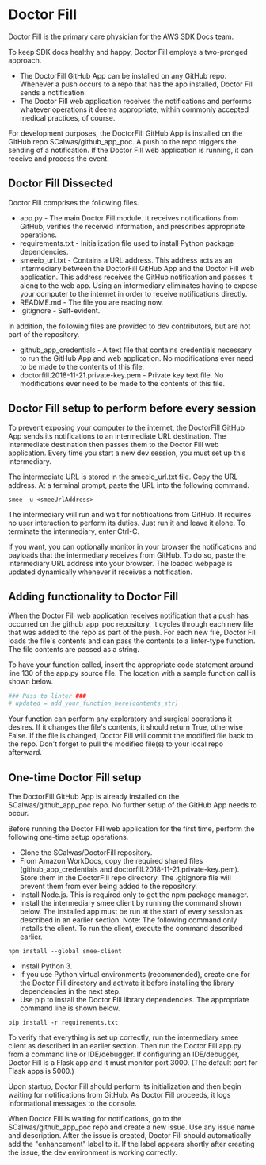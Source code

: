 # Doctor Fill

Doctor Fill is the primary care physician for the AWS SDK Docs team.

To keep SDK docs healthy and happy, Doctor Fill employs a two-pronged approach.

* The DoctorFill GitHub App can be installed on any GitHub repo. Whenever a push
occurs to a repo that has the app installed, Doctor Fill sends a notification.
* The Doctor Fill web application receives the notifications and performs whatever
operations it deems appropriate, within commonly accepted medical practices, of
course.

For development purposes, the DoctorFill GitHub App is installed on the GitHub
repo SCalwas/github_app_poc. A push to the repo triggers the sending of a 
notification. If the Doctor Fill web application is running, it can receive and
process the event.

## Doctor Fill Dissected

Doctor Fill comprises the following files.

* app.py - The main Doctor Fill module. It receives notifications from GitHub,
verifies the received information, and prescribes appropriate operations.
* requirements.txt - Initialization file used to install Python package 
dependencies.
* smeeio_url.txt - Contains a URL address. This address acts as an intermediary
between the DoctorFill GitHub App and the Doctor Fill web application. This
address receives the GitHub notification and passes it along to the web app.
Using an intermediary eliminates having to expose your computer to the internet
in order to receive notifications directly.
* README.md - The file you are reading now.
* .gitignore - Self-evident.

In addition, the following files are provided to dev contributors, but are
not part of the repository.

* github_app_credentials - A text file that contains credentials necessary to
run the GitHub App and web application. No modifications ever need to be made
to the contents of this file.
* doctorfill.2018-11-21.private-key.pem - Private key text file. No modifications
ever need to be made to the contents of this file.

## Doctor Fill setup to perform before every session

To prevent exposing your computer to the internet, the DoctorFill GitHub App
sends its notifications to an intermediate URL destination. The intermediate 
destination then passes them to the Doctor Fill web application. Every time 
you start a new dev session, you must set up this intermediary.

The intermediate URL is stored in the smeeio_url.txt file. Copy the URL address.
At a terminal prompt, paste the URL into the following command.

```
smee -u <smeeUrlAddress>
```

The intermediary will run and wait for notifications from GitHub. It requires
no user interaction to perform its duties. Just run it and leave it alone. To
terminate the intermediary, enter Ctrl-C.

If you want, you can optionally monitor in your browser the notifications and 
payloads that the intermediary receives from GitHub. To do so, paste the 
intermediary URL address into your browser. The loaded webpage is updated 
dynamically whenever it receives a notification.

## Adding functionality to Doctor Fill

When the Doctor Fill web application receives notification that a push has occurred 
on the github_app_poc repository, it cycles through each new file that was added to
the repo as part of the push. For each new file, Doctor Fill loads the file's 
contents and can pass the contents to a linter-type function. The file contents are
passed as a string.

To have your function called, insert the appropriate code statement around line 130
of the app.py source file. The location with a sample function call is shown below.

```python
### Pass to linter ###
# updated = add_your_function_here(contents_str)
```

Your function can perform any exploratory and surgical operations it desires. If it 
changes the file's contents, it should return True, otherwise False. If the file is 
changed, Doctor Fill will commit the modified file back to the repo. Don't forget 
to pull the modified file(s) to your local repo afterward.


## One-time Doctor Fill setup

The DoctorFill GitHub App is already installed on the SCalwas/github_app_poc repo.
No further setup of the GitHub App needs to occur.

Before running the Doctor Fill web application for the first time, perform the
following one-time setup operations.

* Clone the SCalwas/DoctorFill repository.
* From Amazon WorkDocs, copy the required shared files (github_app_credentials and
doctorfill.2018-11-21.private-key.pem). Store them in the DoctorFill repo directory.
The .gitignore file will prevent them from ever being added to the repository.
* Install Node.js. This is required only to get the npm package manager.
* Install the intermediary smee client by running the command shown below. The 
installed app must be run at the start of every session as described in an earlier
section. Note: The following command only installs the client. To run the client, 
execute the command described earlier.
```
npm install --global smee-client
```
* Install Python 3.
* If you use Python virtual environments (recommended), create one for the Doctor
Fill directory and activate it before installing the library dependencies in the
next step.
* Use pip to install the Doctor Fill library dependencies. The appropriate command
line is shown below.
```
pip install -r requirements.txt
```

To verify that everything is set up correctly, run the intermediary smee client as 
described in an earlier section. Then run the Doctor Fill app.py from a command 
line or IDE/debugger. If configuring an IDE/debugger, Doctor Fill is a Flask app 
and it must monitor port 3000. (The default port for Flask apps is 5000.)

Upon startup, Doctor Fill should perform its initialization and then begin
waiting for notifications from GitHub. As Doctor Fill proceeds, it logs 
informational messages to the console.

When Doctor Fill is waiting for notifications, go to the SCalwas/github_app_poc
repo and create a new issue. Use any issue name and description. After the issue is
created, Doctor Fill should automatically add the "enhancement" label to it. If the
label appears shortly after creating the issue, the dev environment is working
correctly.

